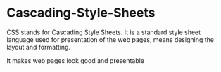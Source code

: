 # Cascading-Style-Sheets
CSS stands for Cascading Style Sheets. It is a standard style sheet language used for presentation of the web pages, means designing the layout and formatting.

It makes web pages look good and presentable
